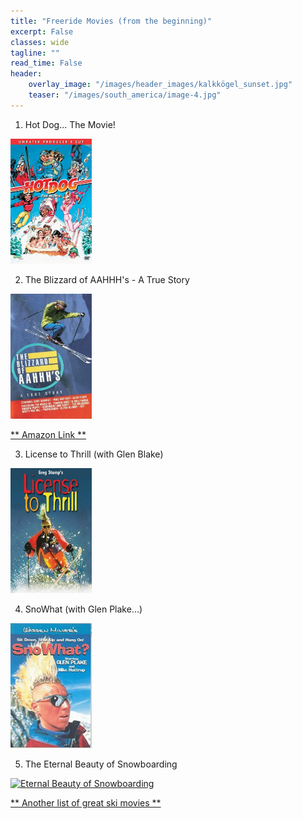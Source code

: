 ```yaml
---
title: "Freeride Movies (from the beginning)"
excerpt: False
classes: wide
tagline: ""
read_time: False
header: 
    overlay_image: "/images/header_images/kalkkögel_sunset.jpg"
    teaser: "/images/south_america/image-4.jpg"
---
```


1. Hot Dog... The Movie!
<p><a href="https://vimeo.com/20804776"><img src="/images/freeride-movies/hot-dog.jpg" width="130px" height="200px" alt="Hot Dog"></a></p>

2. The Blizzard of AAHHH's - A True Story
<p><a href="https://www.youtube.com/watch?v=aTsAsYmPgDk"><img src="/images/freeride-movies/blizzard.jpg" alt="Blizzard of AAHHHs" width="130px" height="200px"></a></p>
<a href="https://www.amazon.com/Blizzard-Aahhhs-Greg-Stump/dp/B00JU5LVPY"> ** Amazon Link **</a>

3. License to Thrill (with Glen Blake)
<p><a href="https://www.kayakhelp.com/best-80s-90s-ski-movies/"><img src="/images/freeride-movies/license-to-thrill.jpg" alt="License to Thrill" width="130px" height="200px"></a></p>

4. SnoWhat (with Glen Plake...)
<p><a href="https://www.youtube.com/watch?v=09tpmEskqlI"><img src="/images/freeride-movies/snoWhat.jpg" alt="SnoWhat" width="130px" height="200px"></a></p>

5. The Eternal Beauty of Snowboarding
<p><a href="https://www.youtube.com/watch?v=FKeUVMMl0fc"><img src="/images/freeride-movies/eternal-beauty.jpg" alt="Eternal Beauty of Snowboarding" width="130px" height="200px" ></a></p>


<a href="https://www.kayakhelp.com/best-80s-90s-ski-movies/"> ** Another list of great ski movies **</a>

<!--
Comments

<iframe src="https://player.vimeo.com/video/351877866" width="640" height="360" frameborder="0" allow="autoplay; fullscreen; picture-in-picture" allowfullscreen></iframe>
<p><a href="https://vimeo.com/351877866">HIGHER GROUND - Behind the Scenes</a> from <a href="https://vimeo.com/emotimo">eMotimo</a>.</p>



<iframe width="420" height="315" src="https://youtu.be/pHKt4kh5Yzo" frameborder="0" allowfullscreen></iframe>
PDF link [get the PDF](/assets/mydoc.pdf)
-->